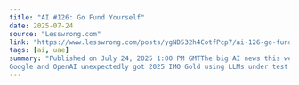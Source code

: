 ```yaml
---
title: "AI #126: Go Fund Yourself"
date: 2025-07-24
source: "Lesswrong.com"
link: "https://www.lesswrong.com/posts/ygND532h4CotfPcp7/ai-126-go-fund-yourself"
tags: [ai, uae]
summary: "Published on July 24, 2025 1:00 PM GMTThe big AI news this week came on many fronts.
Google and OpenAI unexpectedly got 2025 IMO Gold using LLMs under test conditions, rather than a tool like AlphaProof. How they achieved this was a big deal in terms of expec…"
---
```


